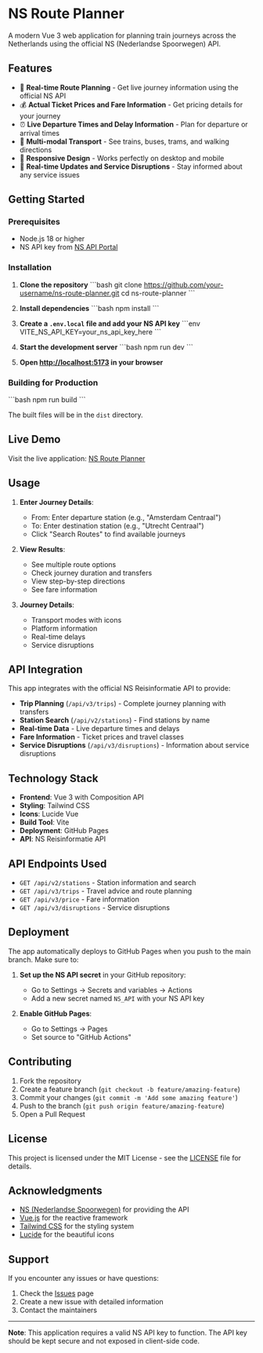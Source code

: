# NS Route Planner

A modern Vue 3 web application for planning train journeys across the Netherlands using the official NS (Nederlandse Spoorwegen) API.

## Features

- 🚂 **Real-time Route Planning** - Get live journey information using the official NS API
- 💰 **Actual Ticket Prices and Fare Information** - Get pricing details for your journey
- ⏰ **Live Departure Times and Delay Information** - Plan for departure or arrival times
- 🚌 **Multi-modal Transport** - See trains, buses, trams, and walking directions
- 📱 **Responsive Design** - Works perfectly on desktop and mobile
- 🔄 **Real-time Updates and Service Disruptions** - Stay informed about any service issues

## Getting Started

### Prerequisites

- Node.js 18 or higher
- NS API key from [NS API Portal](https://apiportal.ns.nl/)

### Installation

1. **Clone the repository**
   \`\`\`bash
   git clone https://github.com/your-username/ns-route-planner.git
   cd ns-route-planner
   \`\`\`

2. **Install dependencies**
   \`\`\`bash
   npm install
   \`\`\`

3. **Create a `.env.local` file and add your NS API key**
   \`\`\`env
   VITE_NS_API_KEY=your_ns_api_key_here
   \`\`\`

4. **Start the development server**
   \`\`\`bash
   npm run dev
   \`\`\`

5. **Open [http://localhost:5173](http://localhost:5173) in your browser**

### Building for Production

\`\`\`bash
npm run build
\`\`\`

The built files will be in the `dist` directory.

## Live Demo

Visit the live application: [NS Route Planner](https://your-username.github.io/ns-route-planner/)

## Usage

1. **Enter Journey Details**:
   - From: Enter departure station (e.g., "Amsterdam Centraal")
   - To: Enter destination station (e.g., "Utrecht Centraal")
   - Click "Search Routes" to find available journeys

2. **View Results**:
   - See multiple route options
   - Check journey duration and transfers
   - View step-by-step directions
   - See fare information

3. **Journey Details**:
   - Transport modes with icons
   - Platform information
   - Real-time delays
   - Service disruptions

## API Integration

This app integrates with the official NS Reisinformatie API to provide:

- **Trip Planning** (`/api/v3/trips`) - Complete journey planning with transfers
- **Station Search** (`/api/v2/stations`) - Find stations by name
- **Real-time Data** - Live departure times and delays
- **Fare Information** - Ticket prices and travel classes
- **Service Disruptions** (`/api/v3/disruptions`) - Information about service disruptions

## Technology Stack

- **Frontend**: Vue 3 with Composition API
- **Styling**: Tailwind CSS
- **Icons**: Lucide Vue
- **Build Tool**: Vite
- **Deployment**: GitHub Pages
- **API**: NS Reisinformatie API

## API Endpoints Used

- `GET /api/v2/stations` - Station information and search
- `GET /api/v3/trips` - Travel advice and route planning
- `GET /api/v3/price` - Fare information
- `GET /api/v3/disruptions` - Service disruptions

## Deployment

The app automatically deploys to GitHub Pages when you push to the main branch. Make sure to:

1. **Set up the NS API secret** in your GitHub repository:
   - Go to Settings → Secrets and variables → Actions
   - Add a new secret named `NS_API` with your NS API key

2. **Enable GitHub Pages**:
   - Go to Settings → Pages
   - Set source to "GitHub Actions"

## Contributing

1. Fork the repository
2. Create a feature branch (`git checkout -b feature/amazing-feature`)
3. Commit your changes (`git commit -m 'Add some amazing feature'`)
4. Push to the branch (`git push origin feature/amazing-feature`)
5. Open a Pull Request

## License

This project is licensed under the MIT License - see the [LICENSE](LICENSE) file for details.

## Acknowledgments

- [NS (Nederlandse Spoorwegen)](https://www.ns.nl/) for providing the API
- [Vue.js](https://vuejs.org/) for the reactive framework
- [Tailwind CSS](https://tailwindcss.com/) for the styling system
- [Lucide](https://lucide.dev/) for the beautiful icons

## Support

If you encounter any issues or have questions:

1. Check the [Issues](https://github.com/your-username/ns-route-planner/issues) page
2. Create a new issue with detailed information
3. Contact the maintainers

---

**Note**: This application requires a valid NS API key to function. The API key should be kept secure and not exposed in client-side code.
